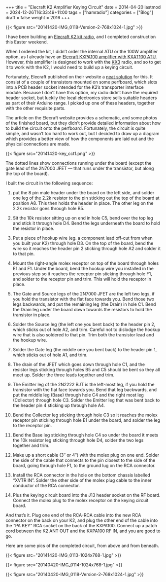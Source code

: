 +++
title = "Elecraft K2 Amplifier Keying Circuit"
date = 2014-04-20
lastmod = 2024-12-26T16:33:49+11:00
tags = ["hamradio"]
categories = ["Blog"]
draft = false
weight = 2016
+++

{{< figure src="20141420-IMG_0118-Version-2-768x1024-1.jpg" >}}

I have been building an [Elecraft K2 kit radio](http://www.elecraft.com/k2_page.htm), and I completed construction this Easter weekend.

When I ordered the kit, I didn’t order the internal ATU or the 100W amplifier option, as I already have an [Elecraft KXPA100 amplifier with KXAT100 ATU](http://www.elecraft.com/KXPA100/kxpa100.htm). However, this amplifier is designed to work with the [KX3](http://www.elecraft.com/KX3/kx3.htm) radio, and so to get it to work with the K2, I would need to build up a keying circuit.

Fortunately, Elecraft published on their website a [neat solution](http://www.elecraft.com/Apps/Amp_keying_ckt.htm) for this. It consist of a couple of transistors mounted on some perfboard, which slots into a PCB header socket intended for the K2’s transporter interface module. Because I don’t have this option, my radio didn’t have the required header socket, but luckily the local electronics store sells suitable headers as part of their Arduino range. I picked up one of these headers, together with the other requisite parts.

The article on the Elecraft website provides a schematic, and some photos of the finished board, but they didn’t provide detailed information about how to build the circuit onto the perfboard. Fortunately, the circuit is quite simple, and wasn’t too hard to work out, but I decided to draw up a diagram which provides a better view of how the components are laid out and the physical connections are made.

{{< figure src="20141420-key_cct1.png" >}}

The dotted lines show connections running under the board (except the gate lead of the 2N7000 JFET — that runs under the transistor, but along the top of the board).

I built the circuit in the following sequence:

1.  put the 8 pin male header under the board on the left side, and solder one leg of the 2.2k resistor to the pin sticking out the top of the board at position A8. This then holds the header in place. The other leg on the 2.2k resistor goes through hole B5.

2.  Sit the 10k resistor sitting up on end in hole C5, bend over the top leg and stick it through hole D4. Bend the legs underneath the board to hold the resistor in place.

3.  Put a piece of hookup wire (eg. a component lead off-cut from when you built your K2) through hole D3. On the top of the board, bend the wire so it reaches the header pin 2 sticking through hole A2 and solder it to that pin.

4.  Mount the right-angle molex receptor on top of the board through holes E1 and F1. Under the board, bend the hookup wire you installed in the previous step so it reaches the receptor pin sticking through hole F1, and solder to the receptor pin and trim. This will hold the receptor in place.

5.  The Gate and Source legs of the 2N7000 JFET are the left two legs, if you hold the transistor with the flat face towards you. Bend those two legs backwards, and put the remaining leg (the Drain) in hole C1. Bend the Drain leg under the board down towards the resistors to hold the transistor in place.

6.  Solder the Source leg (the left one you bent back) to the header pin 2, which sticks out of hole A2, and trim. Careful not to dislodge the hookup wire that is also soldered to that pin. Trim both the transistor lead and the hookup wire.

7.  Solder the Gate leg (the middle one you bent back) to the header pin 1, which sticks out of hole A1, and trim.

8.  The drain of the JFET which goes down through hole C1, and the resistor legs sticking through holes B5 and C5 should be bent so they all meet up. Solder the three leads together and trim.

9.  The Emitter leg of the 2N2222 BJT is the left-most leg, if you hold the transistor with the flat face towards you. Bend that leg backwards, and put the middle leg (Base) through hole C4 and the right most leg (Collector) through hole C3. Solder the Emitter leg that was bent back to the header pin 4 sticking up through hole A4.

10. Bend the Collector leg sticking through hole C3 so it reaches the molex receptor pin sticking through hole E1 under the board, and solder the leg to the receptor pin.

11. Bend the Base leg sticking through hole C4 so under the board it meets the 10k resistor leg sticking through hole D4, solder the two legs together and trim.

12. Make up a short cable (3″ or 4″) with the molex plug on one end. Solder the side of the cable that connects to the pin closest to the side of the board, going through hole F1,  to the ground lug on the RCA connector.

13. Install the RCA connector in the hole on the bottom chassis labelled “XVTR IN”. Solder the other side of the molex plug cable to the inner conductor of the RCA connector.

14. Plus the keying circuit board into the J13 header socket on the RF board. Connect the molex plug to the molex receptor on the keying circuit board.

And that’s it. Plug one end of the RCA-RCA cable into the new RCA connector on the back on your K2, and plug the other end of the cable into the “PA KEY” RCA socket on the back of the KXPA100. Connect up a patch cord between the K2 ANT OUT and the KXPA100 RF IN, and you are good to go.

Here are some pics of the completed circuit, from above and from beneath.

{{< figure src="20141420-IMG_0113-1024x768-1.jpg" >}}

{{< figure src="20140420-IMG_0114-1024x768-1.jpg" >}}

{{< figure src="20140420-IMG_0118-Version-2-768x1024-1.jpg" >}}

